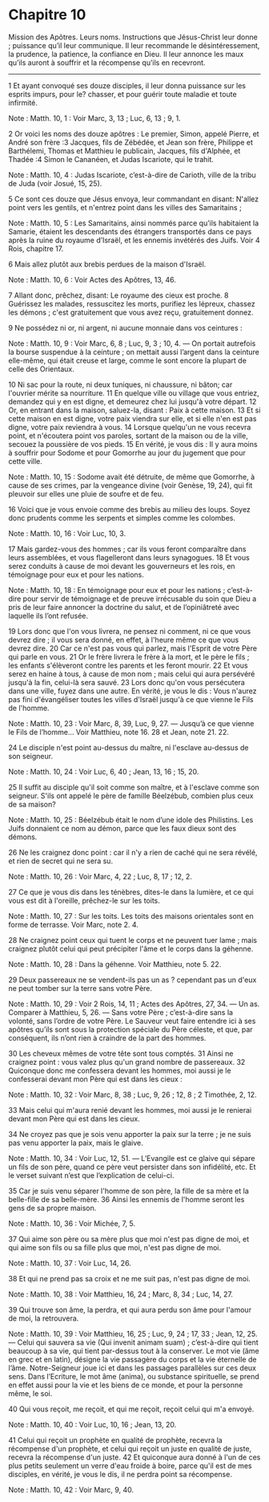 # Chapitre 10

Mission des Apôtres.
Leurs noms.
Instructions que Jésus-Christ leur donne ; puissance qu’il leur communique.
Il leur recommande le désintéressement, la prudence, la patience, la confiance en Dieu.
Il leur annonce les maux qu’ils auront à souffrir et la récompense qu’ils en recevront.

***

1 Et ayant convoqué ses douze disciples, il leur donna puissance sur les esprits impurs, pour le? chasser, et pour guérir toute maladie et toute infirmité.

<span class="bible-note">Note : </span> Matth. 10, 1 : Voir Marc, 3, 13 ; Luc, 6, 13 ; 9, 1.

2 Or voici les noms des douze apôtres : Le premier, Simon, appelé Pierre, et André son frère :3 Jacques, fils de Zébédée, et Jean son frère, Philippe et Barthélemi, Thomas et Matthieu le publicain, Jacques, fils d'Alphée, et Thadée :4 Simon le Cananéen, et Judas Iscariote, qui le trahit.

<span class="bible-note">Note : </span> Matth. 10, 4 : Judas Iscariote, c’est-à-dire de Carioth, ville de la tribu de Juda (voir Josué, 15, 25).


5 Ce sont ces douze que Jésus envoya, leur commandant en disant: N'allez point vers les gentils, et n'entrez point dans les villes des Samaritains ;

<span class="bible-note">Note : </span> Matth. 10, 5 : Les Samaritains, ainsi nommés parce qu’ils habitaient la Samarie, étaient les descendants des étrangers transportés dans ce pays après la ruine du royaume d’Israël, et les ennemis invétérés des Juifs. Voir 4 Rois, chapitre 17.

6 Mais allez plutôt aux brebis perdues de la maison d'Israël.

<span class="bible-note">Note : </span> Matth. 10, 6 : Voir Actes des Apôtres, 13, 46.

7 Allant donc, prêchez, disant: Le royaume des cieux est proche. 8 Guérissez les malades, ressuscitez les morts, purifiez les lépreux, chassez les démons ; c'est gratuitement que vous avez reçu, gratuitement donnez.


9 Ne possédez ni or, ni argent, ni aucune monnaie dans vos ceintures :

<span class="bible-note">Note : </span> Matth. 10, 9 : Voir Marc, 6, 8 ; Luc, 9, 3 ; 10, 4. ― On portait autrefois la bourse suspendue à la ceinture ; on mettait aussi l’argent dans la ceinture elle-même, qui était creuse et large, comme le sont encore la plupart de celle des Orientaux.

10 Ni sac pour la route, ni deux tuniques, ni chaussure, ni bâton; car l'ouvrier mérite sa nourriture. 11 En quelque ville ou village que vous entriez, demandez qui y en est digne, et demeurez chez lui jusqu'à votre départ. 12 Or, en entrant dans la maison, saluez-la, disant : Paix à cette maison. 13 Et si cette maison en est digne, votre paix viendra sur elle, et si elle n'en est pas digne, votre paix reviendra à vous. 14 Lorsque quelqu'un ne vous recevra point, et n'écoutera point vos paroles, sortant de la maison ou de la ville, secouez la poussière de vos pieds. 15 En vérité, je vous dis : Il y aura moins à souffrir pour Sodome et pour Gomorrhe au jour du jugement que pour cette ville.

<span class="bible-note">Note : </span> Matth. 10, 15 : Sodome avait été détruite, de même que Gomorrhe, à cause de ses crimes, par la vengeance divine (voir Genèse, 19, 24), qui fit pleuvoir sur elles une pluie de soufre et de feu.


16 Voici que je vous envoie comme des brebis au milieu des loups. Soyez donc prudents comme les serpents et simples comme les colombes.

<span class="bible-note">Note : </span> Matth. 10, 16 : Voir Luc, 10, 3.

17 Mais gardez-vous des hommes ; car ils vous feront comparaître dans leurs assemblées, et vous flagelleront dans leurs synagogues. 18 Et vous serez conduits à cause de moi devant les gouverneurs et les rois, en témoignage pour eux et pour les nations.

<span class="bible-note">Note : </span> Matth. 10, 18 : En témoignage pour eux et pour les nations ; c’est-à-dire pour servir de témoignage et de preuve irrécusable du soin que Dieu a pris de leur faire annoncer la doctrine du salut, et de l’opiniâtreté avec laquelle ils l’ont refusée.

19 Lors donc que l'on vous livrera, ne pensez ni comment, ni ce que vous devrez dire ; il vous sera donné, en effet, à l'heure même ce que vous devrez dire. 20 Car ce n'est pas vous qui parlez, mais l'Esprit de votre Père qui parle en vous. 21 Or le frère livrera le frère à la mort, et le père le fils ; les enfants s'élèveront contre les parents et les feront mourir. 22 Et vous serez en haine à tous, à cause de mon nom ; mais celui qui aura persévéré jusqu'à la fin, celui-là sera sauvé. 23 Lors donc qu'on vous persécutera dans une ville, fuyez dans une autre. En vérité, je vous le dis : Vous n'aurez pas fini d'évangéliser toutes les villes d'Israël jusqu'à ce que vienne le Fils de l'homme.

<span class="bible-note">Note : </span> Matth. 10, 23 : Voir Marc, 8, 39, Luc, 9, 27. ― Jusqu’à ce que vienne le Fils de l’homme… Voir Matthieu, note 16. 28 et Jean, note 21. 22.


24 Le disciple n'est point au-dessus du maître, ni l'esclave au-dessus de son seigneur.

<span class="bible-note">Note : </span> Matth. 10, 24 : Voir Luc, 6, 40 ; Jean, 13, 16 ; 15, 20.

25 Il suffit au disciple qu'il soit comme son maître, et à l'esclave comme son seigneur. S'ils ont appelé le père de famille Béelzébub, combien plus ceux de sa maison?

<span class="bible-note">Note : </span> Matth. 10, 25 : Béelzébub était le nom d’une idole des Philistins. Les Juifs donnaient ce nom au démon, parce que les faux dieux sont des démons.

26 Ne les craignez donc point : car il n'y a rien de caché qui ne sera révélé, et rien de secret qui ne sera su.

<span class="bible-note">Note : </span> Matth. 10, 26 : Voir Marc, 4, 22 ; Luc, 8, 17 ; 12, 2.

27 Ce que je vous dis dans les ténèbres, dites-le dans la lumière, et ce qui vous est dit à l'oreille, prêchez-le sur les toits.

<span class="bible-note">Note : </span> Matth. 10, 27 : Sur les toits. Les toits des maisons orientales sont en forme de terrasse. Voir Marc, note 2. 4.

28 Ne craignez point ceux qui tuent le corps et ne peuvent tuer lame ; mais craignez plutôt celui qui peut précipiter l'âme et le corps dans la géhenne.

<span class="bible-note">Note : </span> Matth. 10, 28 : Dans la géhenne. Voir Matthieu, note 5. 22.

29 Deux passereaux ne se vendent-ils pas un as ? cependant pas un d'eux ne peut tomber sur la terre sans votre Père.

<span class="bible-note">Note : </span> Matth. 10, 29 : Voir 2 Rois, 14, 11 ; Actes des Apôtres, 27, 34. ― Un as. Comparer à Matthieu, 5, 26. ― Sans votre Père ; c’est-à-dire sans la volonté, sans l’ordre de votre Père. Le Sauveur veut faire entendre ici à ses apôtres qu’ils sont sous la protection spéciale du Père céleste, et que, par conséquent, ils n’ont rien à craindre de la part des hommes.

30 Les cheveux mêmes de votre tête sont tous comptés. 31 Ainsi ne craignez point : vous valez plus qu'un grand nombre de passereaux. 32 Quiconque donc me confessera devant les hommes, moi aussi je le confesserai devant mon Père qui est dans les cieux :

<span class="bible-note">Note : </span> Matth. 10, 32 : Voir Marc, 8, 38 ; Luc, 9, 26 ; 12, 8 ; 2 Timothée, 2, 12.

33 Mais celui qui m'aura renié devant les hommes, moi aussi je le renierai devant mon Père qui est dans les cieux.


34 Ne croyez pas que je sois venu apporter la paix sur la terre ; je ne suis pas venu apporter la paix, mais le glaive.

<span class="bible-note">Note : </span> Matth. 10, 34 : Voir Luc, 12, 51. ― L’Evangile est ce glaive qui sépare un fils de son père, quand ce père veut persister dans son infidélité, etc. Et le verset suivant n’est que l’explication de celui-ci.

35 Car je suis venu séparer l'homme de son père, la fille de sa mère et la belle-fille de sa belle-mère. 36 Ainsi les ennemis de l'homme seront les gens de sa propre maison.

<span class="bible-note">Note : </span> Matth. 10, 36 : Voir Michée, 7, 5.

37 Qui aime son père ou sa mère plus que moi n'est pas digne de moi, et qui aime son fils ou sa fille plus que moi, n'est pas digne de moi.

<span class="bible-note">Note : </span> Matth. 10, 37 : Voir Luc, 14, 26.

38 Et qui ne prend pas sa croix et ne me suit pas, n'est pas digne de moi.

<span class="bible-note">Note : </span> Matth. 10, 38 : Voir Matthieu, 16, 24 ; Marc, 8, 34 ; Luc, 14, 27.

39 Qui trouve son âme, la perdra, et qui aura perdu son âme pour l'amour de moi, la retrouvera.

<span class="bible-note">Note : </span> Matth. 10, 39 : Voir Matthieu, 16, 25 ; Luc, 9, 24 ; 17, 33 ; Jean, 12, 25. ― Celui qui sauvera sa vie (Qui invenit animam suam) ; c’est-à-dire qui tient beaucoup à sa vie, qui tient par-dessus tout à la conserver. Le mot vie (âme en grec et en latin), désigne la vie passagère du corps et la vie éternelle de l’âme. Notre-Seigneur joue ici et dans les passages parallèles sur ces deux sens. Dans l’Ecriture, le mot âme (anima), ou substance spirituelle, se prend en effet aussi pour la vie et les biens de ce monde, et pour la personne même, le soi.


40 Qui vous reçoit, me reçoit, et qui me reçoit, reçoit celui qui m'a envoyé.

<span class="bible-note">Note : </span> Matth. 10, 40 : Voir Luc, 10, 16 ; Jean, 13, 20.

41 Celui qui reçoit un prophète en qualité de prophète, recevra la récompense d'un prophète, et celui qui reçoit un juste en qualité de juste, recevra la récompense d'un juste. 42 Et quiconque aura donné à l'un de ces plus petits seulement un verre d'eau froide à boire, parce qu'il est de mes disciples, en vérité, je vous le dis, il ne perdra point sa récompense.

<span class="bible-note">Note : </span> Matth. 10, 42 : Voir Marc, 9, 40.

